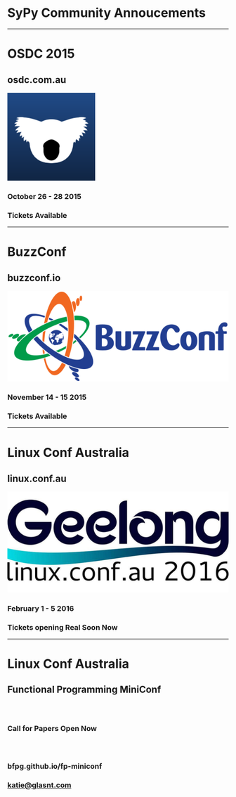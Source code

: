 # SyPy Community Annoucements <!-- .slide: class="center" -->

---
# OSDC 2015
## osdc.com.au
 <img src="pictures/osdc.png" />

### October 26 - 28 2015
### Tickets Available
---
# BuzzConf
## buzzconf.io
 <img src="pictures/buzzconf.png" />

### November 14 - 15 2015
### Tickets Available
---

# Linux Conf Australia
## linux.conf.au
 <img src="pictures/linuxconfau.png" />

### February 1 - 5 2016
### Tickets opening Real Soon Now
---

# Linux Conf Australia
## Functional Programming MiniConf

### &nbsp;
### Call for Papers Open Now
### &nbsp;
### bfpg.github.io/fp-miniconf
### katie@glasnt.com